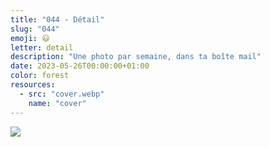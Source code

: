 ```yaml
---
title: "044 - Détail"
slug: "044"
emoji: 😃
letter: detail
description: "Une photo par semaine, dans ta boîte mail"
date: 2023-05-26T00:00:00+01:00
color: forest
resources:
  - src: "cover.webp"
    name: "cover"
---
```

![](cover)
